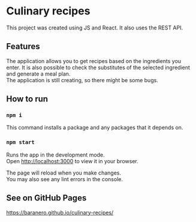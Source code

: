 # Culinary recipes

This project was created using JS and React. It also uses the REST API.

## Features
The application allows you to get recipes based on the ingredients you enter. It is also possible to check the substitutes of the selected ingredient and generate a meal plan. \
The application is still creating, so there might be some bugs.

## How to run

### `npm i`

This command installs a package and any packages that it depends on.

### `npm start`

Runs the app in the development mode.\
Open [http://localhost:3000](http://localhost:3000) to view it in your browser.

The page will reload when you make changes.\
You may also see any lint errors in the console.

## See on GitHub Pages

https://baranero.github.io/culinary-recipes/
